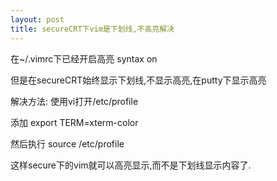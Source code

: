 ```yaml
---
layout: post
title: secureCRT下vim是下划线,不高亮解决
---
```


在~/.vimrc下已经开启高亮
syntax on

但是在secureCRT始终显示下划线,不显示高亮,在putty下显示高亮

解决方法:
使用vi打开/etc/profile

添加
export TERM=xterm-color

然后执行
source /etc/profile

这样secure下的vim就可以高亮显示,而不是下划线显示内容了.

